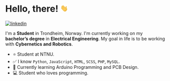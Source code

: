 # Hello, there! <img src="https://raw.githubusercontent.com/MiguelRAvila/MiguelRAvila/master/img/profile/wave.gif" width="24px">

<p>
  <a href="https://www.linkedin.com/in/leif-eggenfellner-a81bab216/" style='margin-top:5px'</a>
  <img align="center" src="https://github.com/leifeggenfellner/leifeggenfellner/blob/main/linkedin.png" alt="linkedin" height="30px" width="30px" />
  </a>
 </p>

I'm a **Student** in Trondheim, Norway. I'm currently working on my **bachelor’s degree** in **Electrical Engineering**.
My goal in life is to be working with **Cybernetics and Robotics**.

- ⭐ Student at NTNU.
- ✅ I know `Python`, `JavaScript`, `HTML`, `SCSS`, `PHP`, `MySQL`.
- 🌱 Currently learning Arduino Programming and PCB Design.
- 💻 Student who loves programming.
